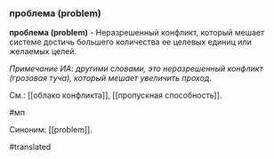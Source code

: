 ### проблема (problem)

**проблема (problem)** - Неразрешенный конфликт, который мешает системе достичь большего количества ее целевых единиц или желаемых целей.

*Примечание ИА: другими словами, это неразрешенный конфликт (грозовая туча), который мешает увеличить проход.*

См.: [[облако конфликта]], [[пропускная способность]].

#мп

Синоним: [[problem]].

#translated
